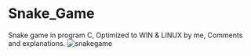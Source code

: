 # Snake_Game
Snake game in program C, Optimized to WIN &amp; LINUX by me, Comments and explanations.
![snakegame](https://user-images.githubusercontent.com/88338374/147242614-bc2c236b-8eca-4984-914b-c24ec7c67683.jpg)
